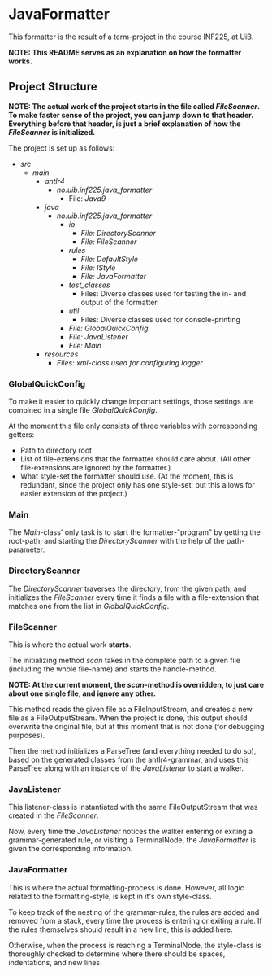 # JavaFormatter
This formatter is the result of a term-project in the course INF225, at UiB.

**NOTE: This README serves as an explanation on how the formatter works.**

## Project Structure
**NOTE: The actual work of the project starts in the file called _FileScanner_. To make faster sense of the project, you 
can jump down to that header. Everything before that header, is just a brief explanation of how the _FileScanner_ is 
initialized.** 

The project is set up as follows:
- _src_
    - _main_ 
        - _antlr4_
            - _no.uib.inf225.java_formatter_
                - File: _Java9_
        - _java_
            - _no.uib.inf225.java_formatter_
                - _io_
                    - _File: DirectoryScanner_
                    - _File: FileScanner_
                - _rules_
                    - _File: DefaultStyle_
                    - _File: IStyle_
                    - _File: JavaFormatter_
                - _test_classes_
                    - Files: Diverse classes used for testing the in- and output of the formatter.
                - _util_
                    - Files: Diverse classes used for console-printing
                - _File: GlobalQuickConfig_
                - _File: JavaListener_
                - _File: Main_
        - _resources_
            - _Files: xml-class used for configuring logger_

### GlobalQuickConfig
To make it easier to quickly change important settings, those settings are combined in a single file _GlobalQuickConfig_. 

At the moment this file only consists of three variables with corresponding getters:
- Path to directory root
- List of file-extensions that the formatter should care about. (All other file-extensions are ignored by the formatter.)
- What style-set the formatter should use. (At the moment, this is redundant, since the project only has one style-set, 
but this allows for easier extension of the project.)

### Main
The _Main_-class' only task is to start the formatter-"program" by getting the root-path, and starting the 
_DirectoryScanner_ with the help of the path-parameter.

### DirectoryScanner
The _DirectoryScanner_ traverses the directory, from the given path, and initializes the 
_FileScanner_ every time it finds a file with a file-extension that matches one from the list in _GlobalQuickConfig_.

### FileScanner
This is where the actual work **starts**.

The initializing method _scan_ takes in the complete path to a given file (including the whole file-name)
and starts the handle-method.

**NOTE: At the current moment, the _scan_-method is overridden, to just care about one single file, and ignore any 
other.** 

This method reads the given file as a FileInputStream, and creates a new file as a FileOutputStream. When the project 
is done, this output should overwrite the original file, but at this moment that is not done (for debugging purposes).

Then the method initializes a ParseTree (and everything needed to do so), based on the generated classes from the 
antlr4-grammar, and uses this ParseTree along with an instance of the _JavaListener_ to start a walker.

### JavaListener
This listener-class is instantiated with the same FileOutputStream that was created in the _FileScanner_.

Now, every time the _JavaListener_ notices the walker entering or exiting a grammar-generated rule, or visiting a 
TerminalNode, the _JavaFormatter_ is given the corresponding information.

### JavaFormatter
This is where the actual formatting-process is done. However, all logic related to the formatting-style, is kept in it's 
own style-class.

To keep track of the nesting of the grammar-rules, the rules are added and removed from a stack, every time the process 
is entering or exiting a rule. If the rules themselves should result in a new line, this is added here.

Otherwise, when the process is reaching a TerminalNode, the style-class is thoroughly checked to determine where there 
should be spaces, indentations, and new lines.